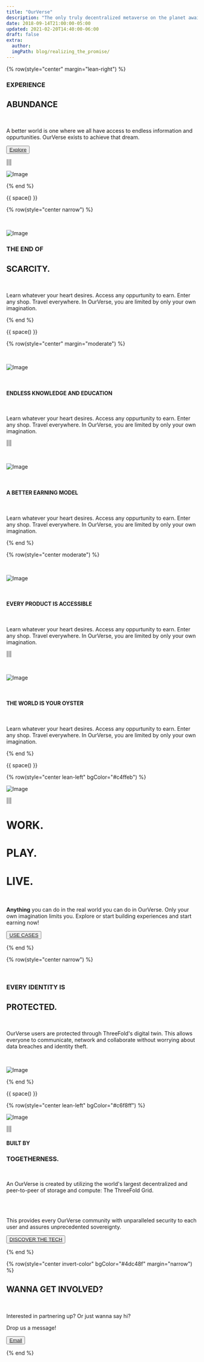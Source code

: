```yaml
---
title: "OurVerse"
description: "The only truly decentralized metaverse on the planet awaits you."
date: 2018-09-14T21:00:00-05:00
updated: 2021-02-20T14:40:00-06:00
draft: false
extra:
  author:
  imgPath: blog/realizing_the_promise/
---
```


<!-- section 1 (header) -->

{% row(style="center" margin="lean-right") %}

### EXPERIENCE

## ABUNDANCE

<br>

A better world is one where we all have access to endless information and oppurtunities. OurVerse exists to achieve that dream.

<button>[Explore]("")</button>

|||

![Image](/images/OWAsset-15.png#large)

{% end %}

{{ space() }}

{% row(style="center narrow") %}

<br>

![Image](/images/OWAsset-16.png)

### THE END OF

## SCARCITY.

<br>

Learn whatever your heart desires. Access any oppurtunity to earn. Enter any shop. Travel everywhere. In OurVerse, you are limited by only your own imagination.

{% end %}

{{ space() }}

{% row(style="center" margin="moderate") %}

<br>

![Image](/images/OWAsset-17.png)

<br>

#### ENDLESS KNOWLEDGE AND EDUCATION

<br>

Learn whatever your heart desires. Access any oppurtunity to earn. Enter any shop. Travel everywhere. In OurVerse, you are limited by only your own imagination.

|||

<br>

![Image](OWAsset-18.png)

<br>

#### A BETTER EARNING MODEL

<br>

Learn whatever your heart desires. Access any oppurtunity to earn. Enter any shop. Travel everywhere. In OurVerse, you are limited by only your own imagination.

{% end %}

{% row(style="center moderate") %}

<br>

![Image](/images/OWAsset-19.png)

<br>

#### EVERY PRODUCT IS ACCESSIBLE

<br>

Learn whatever your heart desires. Access any oppurtunity to earn. Enter any shop. Travel everywhere. In OurVerse, you are limited by only your own imagination.

|||

<br>

![Image](/images/OWAsset-20.png)

<br>

#### THE WORLD IS YOUR OYSTER

<br>

Learn whatever your heart desires. Access any oppurtunity to earn. Enter any shop. Travel everywhere. In OurVerse, you are limited by only your own imagination.

{% end %}

{{ space() }}

{% row(style="center lean-left" bgColor="#c4ffeb") %}

![Image](/images/OWAsset-21.png)

|||

# WORK.

# PLAY.

# **LIVE.**

<br/>

**Anything** you can do in the real world you can do in OurVerse. Only your own imagination limits you. Explore or start building experiences and start earning now!

<button>[USE CASES](/use-cases)</button>

{% end %}

{% row(style="center narrow") %}

<br>

### EVERY IDENTITY IS

## PROTECTED.

<br>

OurVerse users are protected through ThreeFold's digital twin. This allows everyone to communicate, network and collaborate without worrying about data breaches and identity theft.

<br>

![Image](/images/OWAsset-22.png)

{% end %}

{{ space() }}

{% row(style="center lean-left" bgColor="#c6f8ff") %}

![Image](/images/OWAsset-23.png)

|||

#### BUILT BY

### TOGETHERNESS.

<br>

An OurVerse is created by utilizing the world's largest decentralized and peer-to-peer of storage and compute: The ThreeFold Grid.

<br>
<br>

This provides every OurVerse community with unparalleled security to each user and assures unprecedented sovereignty.

<button>[DISCOVER THE TECH]("")</button>

{% end %}

{% row(style="center invert-color" bgColor="#4dc48f" margin="narrow") %}

## WANNA GET **INVOLVED?**

<br/>

Interested in partnering up? Or just wanna say hi?

Drop us a message!

<button>[Email](mailto:info@ourverse.tf)</button>

{% end %}
